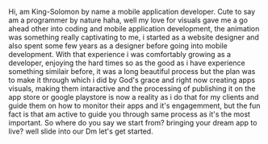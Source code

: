 Hi, am King-Solomon by name a mobile application developer. Cute to say am a programmer by nature haha, well my love for visuals gave me a go ahead other into coding and mobile application development, the animation was something really captivating to me, i started as a website designer and also spent some few years as a designer before going into mobile development. With that experience i was comfortably growing as a developer, enjoying the hard times so as the good as i have experience something similair before, it was a long beautiful process but the plan was to make it through which i did by God's grace and right now creating apps visuals, making them intaractive and the processing of publishing it on the app store or google playstore is now a reality as i do that for my clients and guide them on how to monitor their apps and it's engagemment, but the fun fact is that am active to guide you through same process as it's the most important. So where do you say we start from? bringing your dream app to live? well slide into our Dm let's get started.